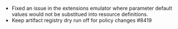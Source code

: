 - Fixed an issue in the extensions emulator where parameter default values would not be substitued into resource definitions.
- Keep artifact registry dry run off for policy changes #8419
